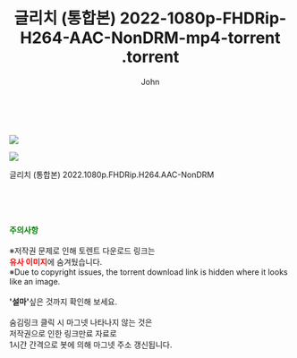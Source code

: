 ﻿---
layout: post
title:  "                   글리치 (통합본) 2022-1080p-FHDRip-H264-AAC-NonDRM-mp4-torrent                .torrent"
author: John
categories: [ 애니/만화 ]
tags: [  ]
image: https://torrentrj58.com/uploadfile/full/da1fabaafdb7b4b8e68b12e647f9b5c87b105c6a.jpg"/></p><p><img src="https://torrentrj58.com/uploadfile/full/a01d4dac87a48b9c26ef2c97f168e76379ec46c5.jpg 
description: "                   글리치 (통합본) 2022-1080p-FHDRip-H264-AAC-NonDRM-mp4-torrent                 torrent 정보 공유"
toc: true
toc_sticky: true
---

<br>
<p><img src="https://torrentrj58.com/uploadfile/full/da1fabaafdb7b4b8e68b12e647f9b5c87b105c6a.jpg"/></p><p><img src="https://torrentrj58.com/uploadfile/full/a01d4dac87a48b9c26ef2c97f168e76379ec46c5.jpg"/></p>
 글리치 (통합본) 2022.1080p.FHDRip.H264.AAC-NonDRM  
    
<br><br><br>
<p data-ke-size="size16"><b><span style="color: green;">주의사항</span></b><br /><br />※저작권 문제로 인해 토렌트 다운로드 링크는<br /><b><span style="color: red;">유사 이미지</span></b>에 숨겨뒀습니다.<br />※Due to copyright issues, the torrent download link is hidden where it looks like an image.<br /><br /><b>'설마'</b>싶은 것까지 확인해 보세요.<br /><br />숨김링크 클릭 시 마그넷 나타나지 않는 것은<br />저작권으로 인한 링크만료 자료로<br />1시간 간격으로 봇에 의해 마그넷 주소 갱신됩니다.</p>
